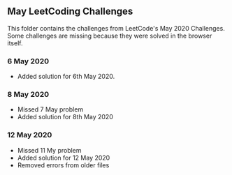 ## May LeetCoding Challenges

This folder contains the challenges from LeetCode's May 2020 Challenges. Some challenges are missing because they were solved in the browser itself.

### 6 May 2020

-   Added solution for 6th May 2020.

### 8 May 2020

-   Missed 7 May problem
-   Added solution for 8th May 2020

### 12 May 2020

-   Missed 11 My problem
-   Added solution for 12 May 2020
-   Removed errors from older files
